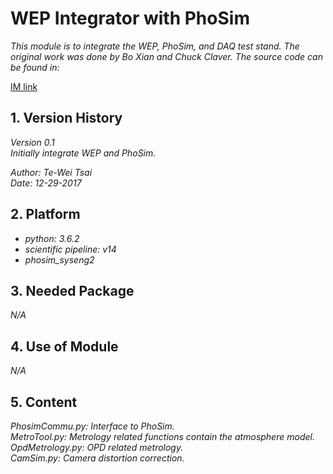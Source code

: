 # WEP Integrator with PhoSim

*This module is to integrate the WEP, PhoSim, and DAQ test stand. The original work was done by Bo Xian and Chuck Claver. The source code can be found in:*

[IM link](https://github.com/bxin/IM)

## 1. Version History

*Version 0.1*
<br/>
*Initially integrate WEP and PhoSim.*

*Author: Te-Wei Tsai*
<br/>
*Date: 12-29-2017*

## 2. Platform

- *python: 3.6.2*
- *scientific pipeline: v14*
- *phosim_syseng2*

## 3. Needed Package

*N/A*

## 4. Use of Module

*N/A*

## 5. Content

*PhosimCommu.py: Interface to PhoSim.*
<br/>
*MetroTool.py: Metrology related functions contain the atmosphere model.*
<br/>
*OpdMetrology.py: OPD related metrology.*
<br/>
*CamSim.py: Camera distortion correction.*